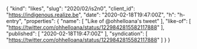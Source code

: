 {
  "kind": "likes",
  "slug": "2020/02/is2n0",
  "client_id": "https://indigenous.realize.be",
  "date": "2020-02-18T19:47:00Z",
  "h": "h-entry",
  "properties": {
    "name": [
      "Like of @ohhelloana's tweet"
    ],
    "like-of": [
      "https://twitter.com/ohhelloana/status/1229842815582117888"
    ],
    "published": [
      "2020-02-18T19:47:00Z"
    ],
    "syndication": [
      "https://twitter.com/ohhelloana/status/1229842815582117888"
    ]
  }
}
